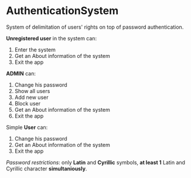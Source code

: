 # AuthenticationSystem
System of delimitation of users' rights on top of password authentication.


**Unregistered user** in the system can:

1. Enter the system
2. Get an About information of the system
3. Exit the app

**ADMIN** can:

1. Change his password
2. Show all users
3. Add new user
4. Block user
5. Get an About information of the system
6. Exit the app

Simple **User** can:

1. Change his password
2. Get an About information of the system
3. Exit the app


*Password restrictions*: only **Latin** and **Cyrillic** symbols, **at least 1** Latin and Cyrillic character **simultaniously**.
